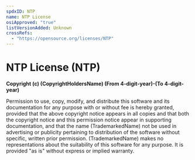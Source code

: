 ```yaml
---
spdxID: NTP
name: NTP License
osiApproved: "true"
listVersionAdded: Unknown
crossRefs: 
  - "https://opensource.org/licenses/NTP"
---
```


# NTP License (NTP)

**Copyright (c) (CopyrightHoldersName) (From 4-digit-year)-(To 4-digit-year)**

Permission to use, copy, modify, and distribute this software and its documentation for any purpose with or without fee is hereby granted, provided that the above copyright notice appears in all copies and that both the copyright notice and this permission notice appear in supporting documentation, and that the name (TrademarkedName) not be used in advertising or publicity pertaining to distribution of the software without specific, written prior permission. (TrademarkedName) makes no representations about the suitability of this software for any purpose. It is provided "as is" without express or implied warranty.
